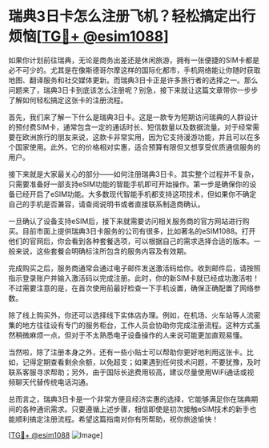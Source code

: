 # 瑞典3日卡怎么注册飞机？轻松搞定出行烦恼[[TG💪+ @esim1088](https://t.me/s/esim1088)]

如果你计划前往瑞典，无论是商务出差还是休闲旅游，拥有一张便捷的SIM卡都是必不可少的。尤其是在像斯德哥尔摩这样的国际化都市，手机网络能让你随时获取地图、翻译服务和社交媒体更新。而瑞典3日卡正是许多旅行者的选择之一。那么问题来了，瑞典3日卡到底该怎么注册呢？别急，接下来就让这篇文章带你一步步了解如何轻松搞定这张卡的注册流程。

首先，我们来了解一下什么是瑞典3日卡。这是一款专为短期访问瑞典的人群设计的预付费SIM卡，通常包含一定的通话时长、短信数量以及数据流量。对于经常需要在欧洲旅行的朋友来说，这款卡非常实用，因为它支持漫游功能，并且可以在多个国家使用。此外，它的价格相对实惠，适合预算有限但又想享受优质通信服务的用户。

接下来就是大家最关心的部分——如何注册瑞典3日卡。其实整个过程并不复杂，只需要准备好一部支持eSIM功能的智能手机即可开始操作。第一步是确保你的设备已经开启了eSIM功能。大多数现代智能手机都支持这项技术，但如果你不确定自己的手机是否兼容，请查阅说明书或者直接联系制造商确认。

一旦确认了设备支持eSIM后，接下来就需要访问相关服务商的官方网站进行购买。目前市面上提供瑞典3日卡服务的公司有很多，比如著名的eSIM1088。打开他们的官网后，你会看到各种套餐选项，可以根据自己的需求选择合适的版本。一般来说，这些套餐会明确标注所包含的服务内容及有效期。

完成购买之后，服务商通常会通过电子邮件发送激活码给你。收到邮件后，请按照指示登录账户并输入激活码以完成注册。此时，你的新SIM卡就已经成功激活啦！不过需要注意的是，在首次使用前最好检查一下手机设置，确保正确配置了网络参数。

除了线上购买外，你还可以选择线下实体店办理。例如，在机场、火车站等人流密集的地方往往设有专门的服务柜台，工作人员会协助你完成注册流程。这种方式虽然稍微麻烦一点，但对于不太熟悉电子设备操作的人来说可能更加直观易懂。

当然啦，除了注册本身之外，还有一些小贴士可以帮助你更好地利用这张卡。比如，记得定期查看剩余余额，以免超支；如果遇到任何技术问题，不要犹豫，及时联系客服寻求帮助；另外，由于国际长途费用较高，建议尽量使用WiFi通话或视频聊天代替传统电话沟通。

总而言之，瑞典3日卡是一个非常方便且经济实惠的选择，它能够满足你在瑞典期间的各种通讯需求。只要遵循上述步骤，相信即使是初次接触eSIM技术的新手也能顺利搞定注册流程。希望这篇指南对你有所帮助，祝你旅途愉快！

[[TG💪+ @esim1088](https://t.me/s/esim1088) ![Image](https://i.postimg.cc/4NQfJmqS/Snipaste-2025-05-13-00-14-12.png)]